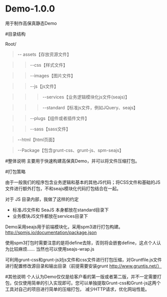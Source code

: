 # Demo-1.0.0
用于制作高保真静态Demo

#目录结构

Root/

  >-- assets【存放资源文件】
  
  >>--css【样式文件】
  
  >>--images【图片文件】
  
  >>--js【js文件】
  
  >>>--services【业务逻辑模块化js文件(seajs)】
  
  >>>--standard【标准js文件，例如JQuery、seajs】
  
  >>--plugs【组件或者插件文件】
  
  >>--sass【sass文件】
  
  >--html【html页面】
  
  >--Package【包含grunt-css、grunt-js、spm-seajs】


#整体说明
主要用于快速构建高保真Demo，并可以将文件压缩打包。

#打包策略

由于一般我们的程序包含业务逻辑和基本的其他JS代码；将CSS文件和基础的JS文件进行额外打包，不和seajs模块化代码打包结合在一起。

对于 JS 目录内部，我做了这样的约定
* 标准JS文件和 SeaJS 本身都放在standard目录下
* 业务模块JS文件都放在services目录下

Demo采用seajs用于前端模块化，采用spm3进行打包构建。http://spmjs.io/documentation/package.json

使用spm3打包时需要注意的是将define去除，否则将会嵌套define，这点个人认为比较麻烦…… 当然也可以使用seajs-wrap.js

可利用grunt-css和grunt-js对js文件和css文件进行打包压缩，对Gruntfile.js文件进行配置修改源目录和输出目录（前提需要安装grunt
http://www.gruntjs.net/）

#其他说明
个人认为Demo仅仅是给客户看的第一版或者第二版，并不一定需要打包，仅仅使用简单的引入实现即可。您可以单独提取Grunt-css和Grunt-js这两个工具对自己的项目进行简单的压缩打包，
减少HTTP请求，优化网站性能。
